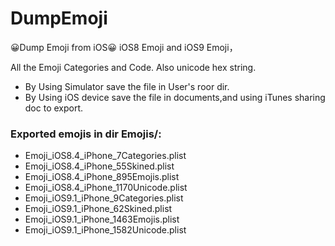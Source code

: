 # DumpEmoji
😀Dump Emoji from iOS😀 iOS8 Emoji and iOS9 Emoji，

All the Emoji Categories and Code. Also unicode hex string.

* By Using Simulator save the file in User's roor dir.
* By Using iOS device save the file in documents,and using iTunes sharing doc to export.

### Exported emojis in dir Emojis/:

* Emoji_iOS8.4_iPhone_7Categories.plist
* Emoji_iOS8.4_iPhone_55Skined.plist
* Emoji_iOS8.4_iPhone_895Emojis.plist
* Emoji_iOS8.4_iPhone_1170Unicode.plist
* Emoji_iOS9.1_iPhone_9Categories.plist
* Emoji_iOS9.1_iPhone_62Skined.plist
* Emoji_iOS9.1_iPhone_1463Emojis.plist
* Emoji_iOS9.1_iPhone_1582Unicode.plist

